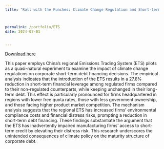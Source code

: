 ```yaml
---
title: "Roll with the Punches: Climate Change Regulation and Short-term Financing"



permalink: /portfolio/ETS
date: 2024-07-01


---
```

[Download here](http://wenjunwang-econ.github.io/files/ETS_and_Debt_V3_GitHub.pdf)

This paper employs China’s regional Emissions Trading System (ETS) pilots as a quasi-natural experiment to examine the impact of climate change regulations on
corporate short-term debt financing decisions. The empirical analysis indicates that the introduction of the ETS results in a 27.8% reduction in short-term financial
leverage among regulated firms compared to their non-regulated counterparts, while keeping unchanged in their long-term debt. This effect is particularly pronounced for
firms headquartered in regions with lower free quota rates, those with less government ownership, and those facing higher product market competition. The
mechanism analysis suggests that the regional ETS has increased firms’ environmental compliance costs and financial distress risks, prompting a reduction in
short-term debt financing. These findings substantiate the argument that the ETS has inadvertently impaired manufacturing firms’ access to short-term credit by elevating
their distress risk. This research underscores the unintended consequences of climate policy on the maturity structure of corporate debt.

